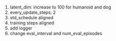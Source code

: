 1.  latent_dim: increase to 100 for humanoid and dog
2.  every_update_steps: 2
3.  std_schedule aligned
4.  training steps aligned
5.  add logger
6. change eval_interval and num_eval_episodes
